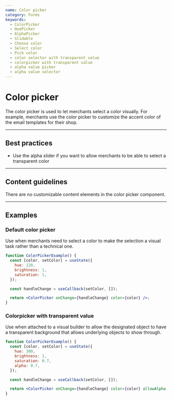 ```yaml
---
name: Color picker
category: Forms
keywords:
  - ColorPicker
  - HuePicker
  - AlphaPicker
  - Slidable
  - Choose color
  - Select color
  - Pick color
  - color selector with transparent value
  - colorpicker with transparent value
  - alpha value picker
  - alpha value selector
---
```


# Color picker

The color picker is used to let merchants select a color visually. For
example, merchants use the color picker to customize the accent color of the
email templates for their shop.

---

## Best practices

- Use the alpha slider if you want to allow merchants to be able to select a
  transparent color

---

## Content guidelines

There are no customizable content elements in the color picker component.

---

## Examples

### Default color picker

Use when merchants need to select a color to make the selection a visual
task rather than a technical one.

```jsx
function ColorPickerExample() {
  const [color, setColor] = useState({
    hue: 120,
    brightness: 1,
    saturation: 1,
  });

  const handleChange = useCallback(setColor, []);

  return <ColorPicker onChange={handleChange} color={color} />;
}
```

### Colorpicker with transparent value

Use when attached to a visual builder to allow the designated object to have a
transparent background that allows underlying objects to show through.

```jsx
function ColorPickerExample() {
  const [color, setColor] = useState({
    hue: 300,
    brightness: 1,
    saturation: 0.7,
    alpha: 0.7,
  });

  const handleChange = useCallback(setColor, []);

  return <ColorPicker onChange={handleChange} color={color} allowAlpha />;
}
```
